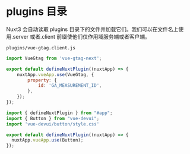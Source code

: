 <!--
 * @Author: error: error: git config user.name & please set dead value or install git && error: git config user.email & please set dead value or install git & please set dead value or install git
 * @Date: 2023-05-25 13:01:02
 * @LastEditors: fyfe0203 freeser@live.cn
 * @LastEditTime: 2023-08-01 14:44:03
 * @Description:
 * @FilePath: /nuxt3-demo/plugins/README.md
-->

# plugins 目录

Nuxt3 会自动读取 plugins 目录下的文件并加载它们。我们可以在文件名上使用.server 或者.client 前缀使他们仅作用域服务端或者客户端。

`plugins/vue-gtag.client.js`

```js
import VueGtag from 'vue-gtag-next';

export default defineNuxtPlugin((nuxtApp) => {
    nuxtApp.vueApp.use(VueGtag, {
        property: {
            id: 'GA_MEASUREMENT_ID',
        },
    });
});

import { defineNuxtPlugin } from "#app";
import { Button } from "vue-devui";
import 'vue-devui/button/style.css'

export default defineNuxtPlugin((nuxtApp) => {
  nuxtApp.vueApp.use(Button);
});

```
